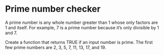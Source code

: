 # Prime number checker

A prime number is any whole number greater than 1 whose only factors are 1 and itself. For example, 7 is a prime number because it’s only divisible by 1 and 7.

Create a function that returns TRUE if an input number is prime. The first few prime numbers are 2, 3, 5, 7, 11, 13, 17, and 19.